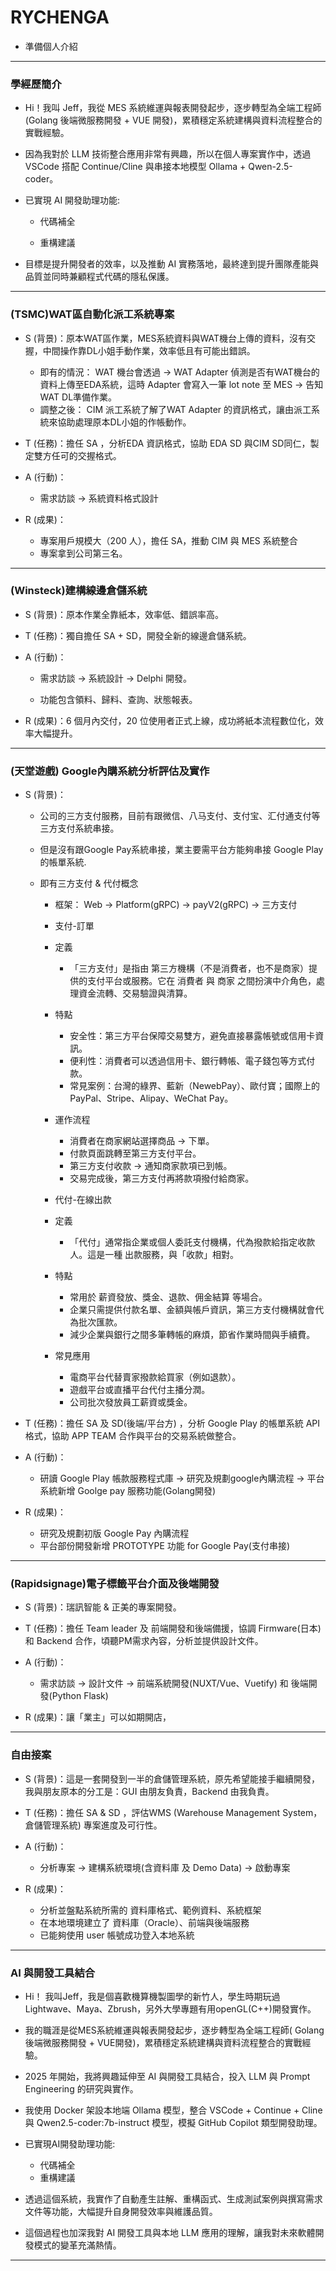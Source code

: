 # RYCHENGA
- 準備個人介紹

---

### 學經歷簡介

- Hi！我叫 Jeff，我從 MES 系統維運與報表開發起步，逐步轉型為全端工程師 (Golang 後端微服務開發 + VUE 開發)，累積穩定系統建構與資料流程整合的實戰經驗。

- 因為我對於 LLM 技術整合應用非常有興趣，所以在個人專案實作中，透過 VSCode 搭配 Continue/Cline 與串接本地模型 Ollama + Qwen-2.5-coder。

- 已實現 AI 開發助理功能:

  - 代碼補全

  - 重構建議

- 目標是提升開發者的效率，以及推動 AI 實務落地，最終達到提升團隊產能與品質並同時兼顧程式代碼的隱私保護。


---

###  (TSMC)WAT區自動化派工系統專案

- S (背景)：原本WAT區作業，MES系統資料與WAT機台上傳的資料，沒有交握，中間操作靠DL小姐手動作業，效率低且有可能出錯誤。
 
  - 即有的情況： WAT 機台會透過 -> WAT Adapter 偵測是否有WAT機台的資料上傳至EDA系統，這時 Adapter 會寫入一筆 lot note 至 MES -> 告知 WAT DL準備作業。
  - 調整之後： CIM 派工系統了解了WAT Adapter 的資訊格式，讓由派工系統來協助處理原本DL小姐的作帳動作。

- T (任務)：擔任 SA ，分析EDA 資訊格式，協助 EDA SD 與CIM SD同仁，製定雙方任可的交握格式。
  

- A (行動)：

    - 需求訪談 → 系統資料格式設計

-  R (成果)：
   -  專案用戶規模大（200 人），擔任 SA，推動 CIM 與 MES 系統整合
   - 專案拿到公司第三名。

---

### (Winsteck)建構線邊倉儲系統

- S (背景)：原本作業全靠紙本，效率低、錯誤率高。

- T (任務)：獨自擔任 SA + SD，開發全新的線邊倉儲系統。

- A (行動)：

  - 需求訪談 → 系統設計 → Delphi 開發。

  - 功能包含領料、歸料、查詢、狀態報表。

- R (成果)：6 個月內交付，20 位使用者正式上線，成功將紙本流程數位化，效率大幅提升。

--- 

###  (天堂遊戲) Google內購系統分析評估及實作

- S (背景)：
    - 公司的三方支付服務，目前有跟微信、八马支付、支付宝、汇付通支付等三方支付系統串接。
  
  - 但是沒有跟Google Pay系統串接，業主要需平台方能夠串接 Google Play 的帳單系統. 

  - 即有三方支付 & 代付概念
    - 框架： Web → Platform(gRPC) → payV2(gRPC) → 三方支付
    - 支付-訂單
    - 定義
      - 「三方支付」是指由 第三方機構（不是消費者，也不是商家）提供的支付平台或服務。它在 消費者 與 商家 之間扮演中介角色，處理資金流轉、交易驗證與清算。
    - 特點
      - 安全性：第三方平台保障交易雙方，避免直接暴露帳號或信用卡資訊。
      - 便利性：消費者可以透過信用卡、銀行轉帳、電子錢包等方式付款。
      - 常見案例：台灣的綠界、藍新（NewebPay）、歐付寶；國際上的 PayPal、Stripe、Alipay、WeChat Pay。

    - 運作流程
      - 消費者在商家網站選擇商品 → 下單。
      - 付款頁面跳轉至第三方支付平台。
      - 第三方支付收款 → 通知商家款項已到帳。
      - 交易完成後，第三方支付再將款項撥付給商家。
    
    - 代付-在線出款
    - 定義
      - 「代付」通常指企業或個人委託支付機構，代為撥款給指定收款人。這是一種 出款服務，與「收款」相對。
    - 特點
      - 常用於 薪資發放、獎金、退款、佣金結算 等場合。
      - 企業只需提供付款名單、金額與帳戶資訊，第三方支付機構就會代為批次匯款。
      - 減少企業與銀行之間多筆轉帳的麻煩，節省作業時間與手續費。
    - 常見應用
      - 電商平台代替賣家撥款給買家（例如退款）。
      - 遊戲平台或直播平台代付主播分潤。
      - 公司批次發放員工薪資或獎金。
  


- T (任務)：擔任 SA 及 SD(後端/平台方) ，分析 Google Play 的帳單系統 API格式，協助 APP TEAM 合作與平台的交易系統做整合。
  

- A (行動)：

    - 研讀 Google Play 帳款服務程式庫 → 研究及規劃google內購流程 → 平台系統新增 Goolge pay 服務功能(Golang開發) 

-  R (成果)：
   -  研究及規劃初版 Google Pay 內購流程
   -  平台部份開發新增 PROTOTYPE 功能 for Google Pay(支付串接)

---

###  (Rapidsignage)電子標籤平台介面及後端開發

- S (背景)：瑞訊智能 & 正美的專案開發。
 
- T (任務)：擔任 Team leader 及 前端開發和後端備援，協調 Firmware(日本) 和 Backend 合作，頃聽PM需求內容，分析並提供設計文件。
  

- A (行動)：

    - 需求訪談 → 設計文件 → 前端系統開發(NUXT/Vue、Vuetify) 和 後端開發(Python Flask)

-  R (成果)：讓「業主」可以如期開店，

---

###  自由接案

- S (背景)：這是一套開發到一半的倉儲管理系統，原先希望能接手繼續開發，我與朋友原本的分工是：GUI 由朋友負責，Backend 由我負責。

- T (任務)：擔任 SA & SD  ，評估WMS (Warehouse Management System，倉儲管理系統) 專案進度及可行性。
  

- A (行動)：

    - 分析專案 → 建構系統環境(含資料庫 及 Demo Data) → 啟動專案

-  R (成果)：
   -  分析並盤點系統所需的 資料庫格式、範例資料、系統框架
   -  在本地環境建立了 資料庫（Oracle）、前端與後端服務
   -  已能夠使用 user 帳號成功登入本地系統

---

###  AI 與開發工具結合

- Hi！ 我叫Jeff，我是個喜歡機算機製圖學的新竹人，學生時期玩過Lightwave、Maya、Zbrush，另外大學專題有用openGL(C++)開發實作。


- 我的職涯是從MES系統維運與報表開發起步，逐步轉型為全端工程師( Golang 後端微服務開發 + VUE開發)，累積穩定系統建構與資料流程整合的實戰經驗。

- 2025 年開始，我將興趣延伸至 AI 與開發工具結合，投入 LLM 與 Prompt Engineering 的研究與實作。

- 我使用 Docker 架設本地端 Ollama 模型，整合 VSCode + Continue + Cline 與 Qwen2.5-coder:7b-instruct 模型，模擬 GitHub Copilot 類型開發助理。

- 已實現AI開發助理功能:
  - 代碼補全
  - 重構建議

- 透過這個系統，我實作了自動產生註解、重構函式、生成測試案例與撰寫需求文件等功能，大幅提升自身開發效率與維護品質。

- 這個過程也加深我對 AI 開發工具與本地 LLM 應用的理解，讓我對未來軟體開發模式的變革充滿熱情。

---
